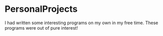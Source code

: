 # PersonalProjects
I had written some interesting programs on my own in my free time. These programs were out of pure interest!
